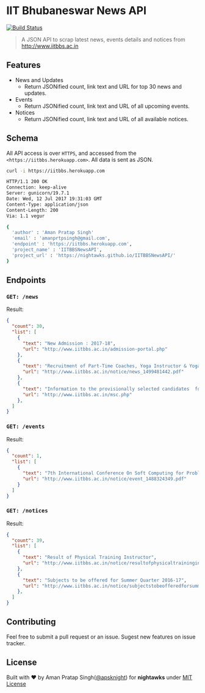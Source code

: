 IIT Bhubaneswar News API
=====

[![Build Status](https://travis-ci.com/nightawks/IITBBSNewsAPI.svg?branch=master)](https://travis-ci.com/nightawks/IITBBSNewsAPI)

>A JSON API to scrap latest news, events details and notices from <http://www.iitbbs.ac.in>


## Features
* News and Updates
	* Return JSONified count, link text and URL for top 30 news and updates.
* Events
	* Return JSONified count, link text and URL of all upcoming events.
* Notices
	* Return JSONified count, link text and URL of all available notices.

## Schema
All API access is over `HTTPS`, and accessed from the `<https://iitbbs.herokuapp.com>`. All data is sent as JSON.

```bash
curl -i https://iitbbs.herokuapp.com

HTTP/1.1 200 OK
Connection: keep-alive
Server: gunicorn/19.7.1
Date: Wed, 12 Jul 2017 19:31:03 GMT
Content-Type: application/json
Content-Length: 200
Via: 1.1 vegur

{
  'author' : 'Aman Pratap Singh'
  'email' : 'amanprtpsingh@gmail.com',
  'endpoint' : 'https://iitbbs.herokuapp.com',
  'project_name' : 'IITBBSNewsAPI',
  'project_url' : 'https://nightawks.github.io/IITBBSNewsAPI/'
}
```

## Endpoints

### `GET: /news`  
Result:  
```json
{
  "count": 30, 
  "list": [
    {
      "text": "New Admission : 2017-18", 
      "url": "http://www.iitbbs.ac.in/admission-portal.php"
    }, 
    {
      "text": "Recruitment of Part-Time Coaches, Yoga Instructor & Yoga Assistant", 
      "url": "http://www.iitbbs.ac.in/notice/news_1499481442.pdf"
    }, 
    {
      "text": "Information to the provisionally selected candidates  for joining to M.Sc. Programme 2017-18", 
      "url": "http://www.iitbbs.ac.in/msc.php"
    }, 
  ]
}
```

### `GET: /events`  
Result:  
```json
{
  "count": 1, 
  "list": [
    {
      "text": "7th International Conference On Soft Computing for Problem Solving during December 23-24, 2017", 
      "url": "http://www.iitbbs.ac.in/notice/event_1488324349.pdf"
    }
  ]
}
```

### `GET: /notices`  
Result:  
```json
{
  "count": 39, 
  "list": [
    {
      "text": "Result of Physical Training Instructor", 
      "url": "http://www.iitbbs.ac.in/notice/resultofphysicaltraininginstructor_1498601014.pdf"
    }, 
    {
      "text": "Subjects to be offered for Summer Quarter 2016-17", 
      "url": "http://www.iitbbs.ac.in/notice/subjectstobeofferedforsummerquarter201617_1495022716.pdf"
    }, 
  ]
}
```

## Contributing
Feel free to submit a pull request or an issue. Sugest new features on issue tracker.

## License

Built with ♥ by Aman Pratap Singh([@apsknight](http://amanpratapsingh.github.io)) for **nightawks** under [MIT License](http://aps.mit-license.org/)
